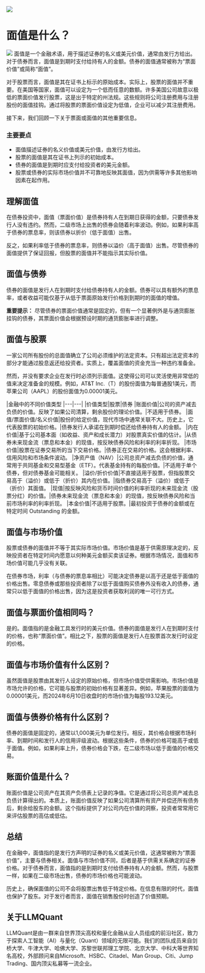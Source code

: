 ![](https://fastly.jsdelivr.net/gh/bucketio/img11@main/2024/10/21/1729466068183-23134fce-3131-4262-b18c-f378d71af4f6.gif)
# 面值是什么？
![](https://fastly.jsdelivr.net/gh/bucketio/img9@main/2024/10/20/1729465031968-b3c8959e-1d37-4b8a-91b1-b0b0dfe25143.png)
面值是一个金融术语，用于描述证券的名义或美元价值，通常由发行方给出。对于债券而言，面值是到期时支付给持有人的金额。债券的面值通常被称为“票面价值”或简称“面值”。

对于股票而言，面值是其在证书上标示的原始成本。实际上，股票的面值并不重要。在美国等国家，面值可以设定为一个低而任意的数额。许多美国公司故意以极低的票面价值发行股票，这是出于特定的州法规。这些规则将公司注册费用与注册股份的面值挂钩。通过将股票的票面价值设定为低值，企业可以减少其注册费用。

接下来，我们回顾一下关于票面或面值的其他重要信息。

### 主要要点

- 面值描述证券的名义价值或美元价值，由发行方给出。
- 股票的面值是其在证书上列示的初始成本。
- 债券的面值是到期时应支付给投资者的美元金额。
- 股票或债券的实际市场价值并不可靠地反映其面值，因为供需等许多其他影响因素在起作用。

## 理解面值

在债券投资中，面值（票面价值）是债券持有人在到期日获得的金额，只要债券发行人没有违约。然而，二级市场上出售的债券会随着利率波动。例如，如果利率高于债券的票息率，则该债券以折价（低于面值）出售。

反之，如果利率低于债券的票息率，则债券以溢价（高于面值）出售。尽管债券的面值提供了保证回报，但股票的面值并不能指示其实际价值。

## 面值与债券

债券的面值是发行人在到期时支付给债券持有人的金额。债券可以具有额外的票息率，或者收益可能仅基于从低于票面原始发行价格到到期时的面值的增值。

**重要提示：** 尽管债券的票面价值通常是固定的，但有一个显著例外是与通货膨胀挂钩的债券，其票面价值会根据预设时期的通货膨胀率进行调整。

## 面值与股票

一家公司所有股份的总面值确立了公司必须维护的法定资本。只有超出法定资本的部分才能通过股息返还给投资者。实质上，覆盖面值的资金充当一种违约准备金。

然而，并没有要求企业在发行时必须列示面值。这使得公司可以灵活使用非常低的值来决定准备金的规模。例如，AT&T Inc.（T）的股份面值为每普通股1美元，而苹果公司（AAPL）的股份面值为0.00001美元。

|金融中的不同价值类型
|---|---|
|价值类型|股票|债券
|账面价值|公司的资产减去负债的价值。反映了如果公司清算，剩余股份的理论价值。|不适用于债券。
|面值/票面价值/名义价值|股份的给定价值，现代市场中通常关联不大。历史上，它代表股票的初始价格。|债券发行人承诺在到期时偿还给债券持有人的金额。
|内在价值|基于公司基本面（如收益、资产和成长潜力）对股票真实价值的估计。|从债券未来现金流（票息和本金）的现值，按反映债券风险和利率的利率折现。
|市场价值|股票在证券交易所的当下交易价格。|债券正在交易的价格。这会根据利率、信用风险和市场条件波动。
|净资产值（NAV）|公司总资产减去负债的价值，通常用于共同基金和交易型基金（ETF）。代表基金持有的每股价值。|不适用于单个债券，但对债券基金可能相关。
|溢价/折价价值|不直接适用于股票，但指股票交易高于（溢价）或低于（折价）其内在价值。|指债券交易高于（溢价）或低于（折价）其面值。
|现值|按反映风险和货币时间价值的利率折现的未来现金流（股票分红）的价值。|债券未来现金流（票息和本金）的现值，按反映债券风险和当前市场利率的利率折现。
|本金价值|不适用于股票。|最初投资于债券的金额或在特定时间 Outstanding 的金额。

## 面值与市场价值

股票或债券的面值并不等于其实际市场价值。市场价值是基于供需原理决定的，反映投资者在特定时间内愿意以何种美元金额买卖该证券。根据市场情况，面值和市场价值可能几乎没有关联。

在债券市场，利率（与债券的票息率相比）可能决定债券是以高于还是低于面值的价格出售。零息债券或那些投资者除了以低于面值购买债券外没有收入的债券，通常只以低于面值的价格出售，因为这是投资者获取利润的唯一可行方式。

## 面值与票面价值相同吗？

是的。面值指的是金融工具发行时的美元价值。债券的面值是发行人在到期时支付的价格，也称“票面价值”。相比之下，股票的面值是发行人在股票首次发行时设定的价格。

## 面值与市场价值有什么区别？

虽然面值是股票由其发行人设定的原始价格，但市场价值受供需影响。市场价值是市场允许的价格，它可能与股票的初始价格有显著差异。例如，苹果股票的面值为0.00001美元，而2024年6月10日收盘时的市场价值为每股193.12美元。

## 面值与债券价格有什么区别？

债券的面值是固定的，通常以1,000美元为单位发行。相反，其价格会根据市场利率、到期时间和发行人的信用评级波动。根据这些条件，债券的价格可能高于或低于面值。例如，如果利率上升，债券价格会下跌，在二级市场以低于面值的价格交易。

## 账面价值是什么？

账面价值是公司资产在其资产负债表上记录的净值。它是通过将公司总资产减去总负债计算得出的。本质上，账面价值反映了如果公司清算所有资产并偿还所有债务后，剩余给股东的金额。这个指标提供了对公司内在价值的洞察，投资者常常用它来评估股票的高估或低估。

## 总结

在金融中，面值指的是发行方声明的证券的名义或美元价值，这通常被称为“票面价值”，主要与债券相关。面值与市场价值不同，后者是基于供需关系确定的证券价格。对于债券而言，面值指的是到期时支付给债券持有人的金额。然而，与股票一样，如果在二级市场出售，债券的市场价格也可能波动。

历史上，确保面值的公司不会将股票出售低于特定价格。在信息有限的时代，面值也保护了股东。对于发行者而言，面值在销售股份时创造了价值预期。

## 关于LLMQuant
LLMQuant是由一群来自世界顶尖高校和量化金融从业人员组成的前沿社区，致力于探索人工智能（AI）与量化（Quant）领域的无限可能。我们的团队成员来自剑桥大学、牛津大学、哈佛大学、苏黎世联邦理工学院、北京大学、中科大等世界知名高校，外部顾问来自Microsoft、HSBC、Citadel、Man Group、Citi、Jump Trading、国内顶尖私募等一流企业。